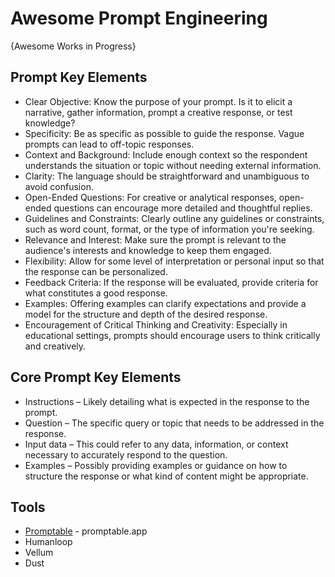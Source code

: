 # Awesome Prompt Engineering
{Awesome Works in Progress}

## Prompt Key Elements
* Clear Objective: Know the purpose of your prompt. Is it to elicit a narrative, gather information, prompt a creative response, or test knowledge?
* Specificity: Be as specific as possible to guide the response. Vague prompts can lead to off-topic responses.
* Context and Background: Include enough context so the respondent understands the situation or topic without needing external information.
* Clarity: The language should be straightforward and unambiguous to avoid confusion.
* Open-Ended Questions: For creative or analytical responses, open-ended questions can encourage more detailed and thoughtful replies.
* Guidelines and Constraints: Clearly outline any guidelines or constraints, such as word count, format, or the type of information you're seeking.
* Relevance and Interest: Make sure the prompt is relevant to the audience's interests and knowledge to keep them engaged.
* Flexibility: Allow for some level of interpretation or personal input so that the response can be personalized.
* Feedback Criteria: If the response will be evaluated, provide criteria for what constitutes a good response.
* Examples: Offering examples can clarify expectations and provide a model for the structure and depth of the desired response.
* Encouragement of Critical Thinking and Creativity: Especially in educational settings, prompts should encourage users to think critically and creatively.

## Core Prompt Key Elements
* Instructions – Likely detailing what is expected in the response to the prompt.
* Question – The specific query or topic that needs to be addressed in the response.
* Input data – This could refer to any data, information, or context necessary to accurately respond to the question.
* Examples – Possibly providing examples or guidance on how to structure the response or what kind of content might be appropriate.

## Tools
* [Promptable](https://www.promptable.app/) - promptable.app
* Humanloop
* Vellum
* Dust

